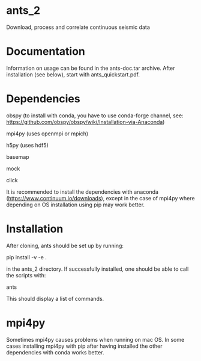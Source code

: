 # ants_2
Download, process and correlate continuous seismic data 

# Documentation
Information on usage can be found in the ants-doc.tar archive. After installation (see below), start with ants_quickstart.pdf.

# Dependencies
obspy (to install with conda, you have to use conda-forge channel, see: https://github.com/obspy/obspy/wiki/Installation-via-Anaconda)

mpi4py (uses openmpi or mpich)

h5py (uses hdf5)

basemap

mock

click

It is recommended to install the dependencies with anaconda (https://www.continuum.io/downloads), except in the case of mpi4py where depending on OS installation using pip may work better.

# Installation

After cloning, ants should be set up by running:

pip install -v -e .

in the ants_2 directory.
If successfully installed, one should be able to call the scripts with:

ants

This should display a list of commands.

# mpi4py

Sometimes mpi4py causes problems when running on mac OS. In some cases installing mpi4py with pip after having installed the other dependencies with conda works better.
